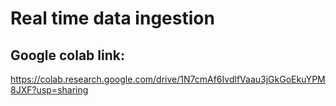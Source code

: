 
# Real time data ingestion

 ## Google colab link: 
 https://colab.research.google.com/drive/1N7cmAf6IvdlfVaau3jGkGoEkuYPM8JXF?usp=sharing
